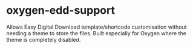 # oxygen-edd-support
Allows Easy Digital Download template/shortcode customisation without needing a theme to store the files. Built especially for Oxygen where the theme is completely disabled.
